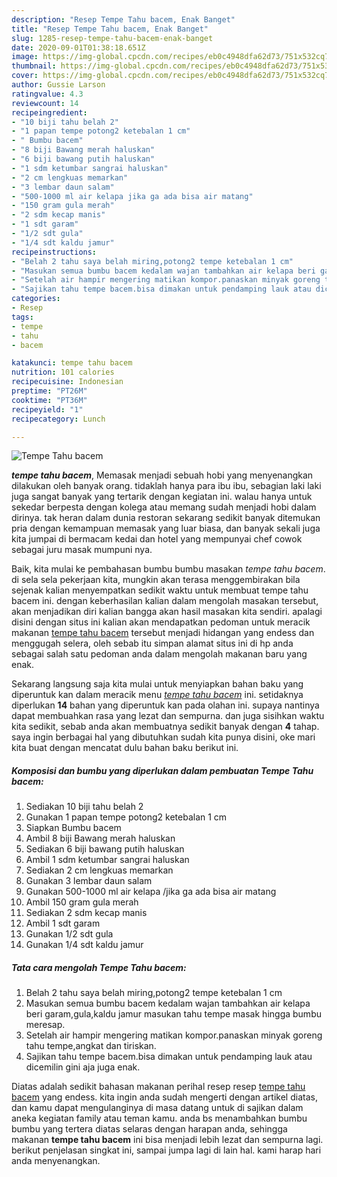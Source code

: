 ```yaml
---
description: "Resep Tempe Tahu bacem, Enak Banget"
title: "Resep Tempe Tahu bacem, Enak Banget"
slug: 1285-resep-tempe-tahu-bacem-enak-banget
date: 2020-09-01T01:38:18.651Z
image: https://img-global.cpcdn.com/recipes/eb0c4948dfa62d73/751x532cq70/tempe-tahu-bacem-foto-resep-utama.jpg
thumbnail: https://img-global.cpcdn.com/recipes/eb0c4948dfa62d73/751x532cq70/tempe-tahu-bacem-foto-resep-utama.jpg
cover: https://img-global.cpcdn.com/recipes/eb0c4948dfa62d73/751x532cq70/tempe-tahu-bacem-foto-resep-utama.jpg
author: Gussie Larson
ratingvalue: 4.3
reviewcount: 14
recipeingredient:
- "10 biji tahu belah 2"
- "1 papan tempe potong2 ketebalan 1 cm"
- " Bumbu bacem"
- "8 biji Bawang merah haluskan"
- "6 biji bawang putih haluskan"
- "1 sdm ketumbar sangrai haluskan"
- "2 cm lengkuas memarkan"
- "3 lembar daun salam"
- "500-1000 ml air kelapa jika ga ada bisa air matang"
- "150 gram gula merah"
- "2 sdm kecap manis"
- "1 sdt garam"
- "1/2 sdt gula"
- "1/4 sdt kaldu jamur"
recipeinstructions:
- "Belah 2 tahu saya belah miring,potong2 tempe ketebalan 1 cm"
- "Masukan semua bumbu bacem kedalam wajan tambahkan air kelapa beri garam,gula,kaldu jamur masukan tahu tempe masak hingga bumbu meresap."
- "Setelah air hampir mengering matikan kompor.panaskan minyak goreng tahu tempe,angkat dan tiriskan."
- "Sajikan tahu tempe bacem.bisa dimakan untuk pendamping lauk atau dicemilin gini aja juga enak."
categories:
- Resep
tags:
- tempe
- tahu
- bacem

katakunci: tempe tahu bacem 
nutrition: 101 calories
recipecuisine: Indonesian
preptime: "PT26M"
cooktime: "PT36M"
recipeyield: "1"
recipecategory: Lunch

---
```



![Tempe Tahu bacem](https://img-global.cpcdn.com/recipes/eb0c4948dfa62d73/751x532cq70/tempe-tahu-bacem-foto-resep-utama.jpg)

<b><i>tempe tahu bacem</i></b>, Memasak menjadi sebuah hobi yang menyenangkan dilakukan oleh banyak orang. tidaklah hanya para ibu ibu, sebagian laki laki juga sangat banyak yang tertarik dengan kegiatan ini. walau hanya untuk sekedar berpesta dengan kolega atau memang sudah menjadi hobi dalam dirinya. tak heran dalam dunia restoran sekarang sedikit banyak ditemukan pria dengan kemampuan memasak yang luar biasa, dan banyak sekali juga kita jumpai di bermacam kedai dan hotel yang mempunyai chef cowok sebagai juru masak mumpuni nya.

Baik, kita mulai ke pembahasan bumbu bumbu masakan <i>tempe tahu bacem</i>. di sela sela pekerjaan kita, mungkin akan terasa menggembirakan bila sejenak kalian menyempatkan sedikit waktu untuk membuat tempe tahu bacem ini. dengan keberhasilan kalian dalam mengolah masakan tersebut, akan menjadikan diri kalian bangga akan hasil masakan kita sendiri. apalagi disini dengan situs ini kalian akan mendapatkan pedoman untuk meracik makanan <u>tempe tahu bacem</u> tersebut menjadi hidangan yang endess dan menggugah selera, oleh sebab itu simpan alamat situs ini di hp anda sebagai salah satu pedoman anda dalam mengolah makanan baru yang enak.




Sekarang langsung saja kita mulai untuk menyiapkan bahan baku yang diperuntuk kan dalam meracik menu <u><i>tempe tahu bacem</i></u> ini. setidaknya diperlukan <b>14</b> bahan yang diperuntuk kan pada olahan ini. supaya nantinya dapat membuahkan rasa yang lezat dan sempurna. dan juga sisihkan waktu kita sedikit, sebab anda akan membuatnya sedikit banyak dengan <b>4</b> tahap. saya ingin berbagai hal yang dibutuhkan sudah kita punya disini, oke mari kita buat dengan mencatat dulu bahan baku berikut ini.

<!--inarticleads1-->

##### Komposisi dan bumbu yang diperlukan dalam pembuatan Tempe Tahu bacem:

1. Sediakan 10 biji tahu belah 2
1. Gunakan 1 papan tempe potong2 ketebalan 1 cm
1. Siapkan  Bumbu bacem
1. Ambil 8 biji Bawang merah haluskan
1. Sediakan 6 biji bawang putih haluskan
1. Ambil 1 sdm ketumbar sangrai haluskan
1. Sediakan 2 cm lengkuas memarkan
1. Gunakan 3 lembar daun salam
1. Gunakan 500-1000 ml air kelapa /jika ga ada bisa air matang
1. Ambil 150 gram gula merah
1. Sediakan 2 sdm kecap manis
1. Ambil 1 sdt garam
1. Gunakan 1/2 sdt gula
1. Gunakan 1/4 sdt kaldu jamur




<!--inarticleads2-->

##### Tata cara mengolah Tempe Tahu bacem:

1. Belah 2 tahu saya belah miring,potong2 tempe ketebalan 1 cm
1. Masukan semua bumbu bacem kedalam wajan tambahkan air kelapa beri garam,gula,kaldu jamur masukan tahu tempe masak hingga bumbu meresap.
1. Setelah air hampir mengering matikan kompor.panaskan minyak goreng tahu tempe,angkat dan tiriskan.
1. Sajikan tahu tempe bacem.bisa dimakan untuk pendamping lauk atau dicemilin gini aja juga enak.




Diatas adalah sedikit bahasan makanan perihal resep resep <u>tempe tahu bacem</u> yang endess. kita ingin anda sudah mengerti dengan artikel diatas, dan kamu dapat mengulanginya di masa datang untuk di sajikan dalam aneka kegiatan family atau teman kamu. anda bs menambahkan bumbu bumbu yang tertera diatas selaras dengan harapan anda, sehingga makanan <b>tempe tahu bacem</b> ini bisa menjadi lebih lezat dan sempurna lagi. berikut penjelasan singkat ini, sampai jumpa lagi di lain hal. kami harap hari anda menyenangkan.
